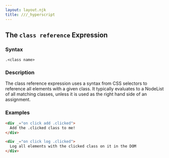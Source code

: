 ```yaml
---
layout: layout.njk
title: ///_hyperscript
---
```


## The `class reference` Expression

### Syntax

`.<class name>`

### Description

The class reference expression uses a syntax from CSS selectors to reference all elements with a given class.  It typically
evaluates to a NodeList of all matching classes, unless it is used as the 
right hand side of an assignment.

### Examples

```html
<div _="on click add .clicked">
  Add the .clicked class to me!
</div>

<div _="on click log .clicked">
  Log all elements with the clicked class on it in the DOM
</div>
```